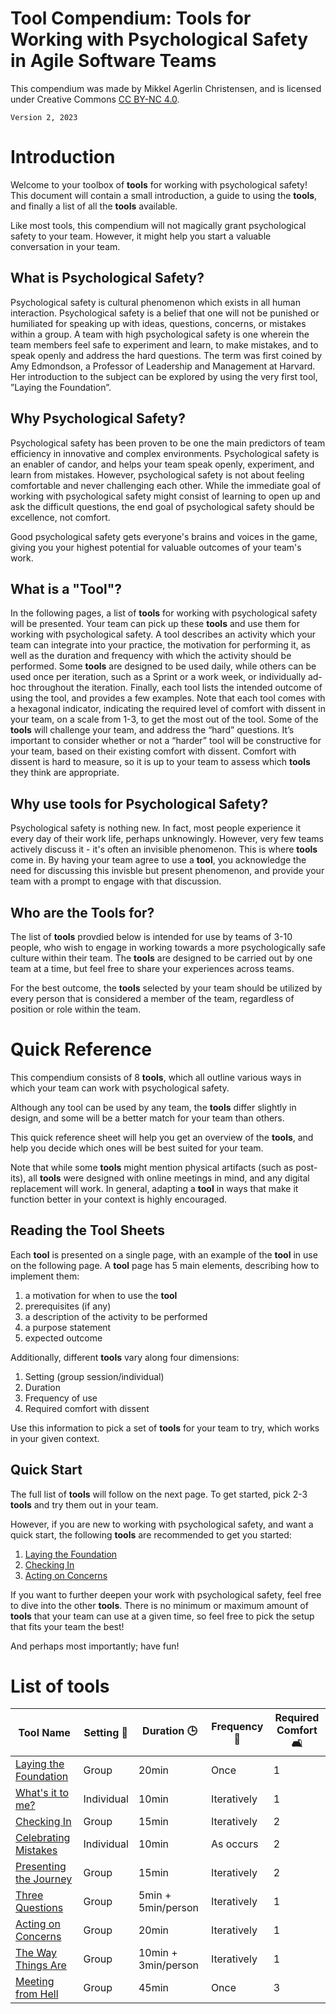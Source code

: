 # Tool Compendium: Tools for Working with Psychological Safety in Agile Software Teams

This compendium was made by Mikkel Agerlin Christensen, and is licensed under Creative Commons [CC BY-NC 4.0](http://creativecommons.org/licenses/by-nc/4.0/).

`Version 2, 2023`

# Introduction

Welcome to your toolbox of **tools** for working with psychological safety! This document will contain a small introduction, a guide to using the **tools**, and finally a list of all the **tools** available.

Like most tools, this compendium will not magically grant psychological safety to your team. However, it might help you start a valuable conversation in your team.

## What is Psychological Safety?

Psychological safety is cultural phenomenon which exists in all human interaction. Psychological safety is a belief that one will not be punished or humiliated for speaking up with ideas, questions, concerns, or mistakes within a group. A team with high psychological safety is one wherein the team members feel safe to experiment and learn, to make mistakes, and to speak openly and address the hard questions.
The term was first coined by Amy Edmondson, a Professor of Leadership and Management at Harvard. Her introduction to the subject can be explored by using the very first tool, ”Laying the Foundation”.

## Why Psychological Safety?

Psychological safety has been proven to be one the main predictors of team efficiency in innovative and complex environments. Psychological safety is an enabler of candor, and helps your team speak openly, experiment, and learn from mistakes. However, psychological safety is not about feeling comfortable and never challenging each other.
While the immediate goal of working with psychological safety might consist of learning to open up and ask the difficult questions, the end goal of psychological safety should be excellence, not comfort.

Good psychological safety gets everyone's brains and voices in the game, giving you your highest potential for valuable outcomes of your team's work.

## What is a "Tool"?

In the following pages, a list of **tools** for working with psychological safety will be presented. Your team can pick up these **tools** and use them for working with psychological safety. A tool describes an activity which your team can integrate into your practice, the motivation for performing it, as well as the duration and frequency with which the activity should be performed. Some **tools** are designed to be used daily, while others can be used once per iteration, such as a Sprint or a work week, or individually ad-hoc throughout the iteration.
Finally, each tool lists the intended outcome of using the tool, and provides a few examples. Note that each tool comes with a hexagonal indicator, indicating the required level of comfort with dissent in your team, on a scale from 1-3, to get the most out of the tool. Some of the **tools** will challenge your team, and address the “hard” questions. It’s important to consider whether or not a “harder” tool will be constructive for your team, based on their existing comfort with dissent. Comfort with dissent is hard to measure, so it is up to your team to assess which **tools** they think are appropriate.

## Why use **tools** for Psychological Safety?

Psychological safety is nothing new. In fact, most people experience it every day of their work life, perhaps unknowingly. However, very few teams actively discuss it - it's often an invisible phenomenon. This is where **tools** come in. By having your team agree to use a **tool**, you acknowledge the need for discussing this invisble but present phenomenon, and provide your team with a prompt to engage with that discussion.

## Who are the Tools for?

The list of **tools** provdied below is intended for use by teams of 3-10 people, who wish to engage in working towards a more psychologically safe culture within their team. The **tools** are designed to be carried out by one team at a time, but feel free to share your experiences across teams.

For the best outcome, the **tools** selected by your team should be utilized by every person that is considered a member of the team, regardless of position or role within the team.

# Quick Reference

This compendium consists of 8 **tools**, which all outline various ways in which your team can work with psychological safety.

Although any tool can be used by any team, the **tools** differ slightly in design, and some will be a better match for your team than others.

This quick reference sheet will help you get an overview of the **tools**, and help you decide which ones will be best suited for your team.

Note that while some **tools** might mention physical artifacts (such as post-its), all **tools** were designed with online meetings in mind, and any digital replacement will work. In general, adapting a **tool** in ways that make it function better in your context is highly encouraged.

## Reading the Tool Sheets

Each **tool** is presented on a single page, with an example of the **tool** in use on the following page. A **tool** page has 5 main elements, describing how to implement them:

1. a motivation for when to use the **tool**
2. prerequisites (if any)
3. a description of the activity to be performed
4. a purpose statement
5. expected outcome

Additionally, different **tools** vary along four dimensions:

1. Setting (group session/individual)
2. Duration
3. Frequency of use
4. Required comfort with dissent

Use this information to pick a set of **tools** for your team to try, which works in your given context.

## Quick Start

The full list of **tools** will follow on the next page. To get started, pick 2-3 **tools** and try them out in your team.

However, if you are new to working with psychological safety, and want a quick start, the following **tools** are recommended to get you started:

1. [Laying the Foundation](tools/laying-the-foundation.md)
2. [Checking In](tools/checking-in.md)
3. [Acting on Concerns](tools/checking-in.md)

If you want to further deepen your work with psychological safety, feel free to dive into the other **tools**. There is no minimum or maximum amount of **tools** that your team can use at a given time, so feel free to pick the setup that fits your team the best!

And perhaps most importantly; have fun!

# List of tools

| **Tool Name**                                             | **Setting 👥** | **Duration 🕒**     | **Frequency 🔄** | **Required Comfort 🛋️** |
| --------------------------------------------------------- | -------------- | ------------------- | ---------------- | ----------------------- |
| [Laying the Foundation](tools/laying-the-foundation.md)   | Group          | 20min               | Once             | 1                       |
| [What's it to me?](tools/whats-it-to-me.md)               | Individual     | 10min               | Iteratively      | 1                       |
| [Checking In](tools/checking-in.md)                       | Group          | 15min               | Iteratively      | 2                       |
| [Celebrating Mistakes](tools/celebrating-mistakes.md)     | Individual     | 10min               | As occurs        | 2                       |
| [Presenting the Journey](tools/presenting-the-journey.md) | Group          | 15min               | Iteratively      | 2                       |
| [Three Questions](tools/three-questions.md)               | Group          | 5min + 5min/person  | Iteratively      | 1                       |
| [Acting on Concerns](tools/acting-on-concerns.md)         | Group          | 20min               | Iteratively      | 1                       |
| [The Way Things Are](tools/the-way-things-are.md)         | Group          | 10min + 3min/person | Iteratively      | 1                       |
| [Meeting from Hell](tools/meeting-from-hell.md)           | Group          | 45min               | Once             | 3                       |
